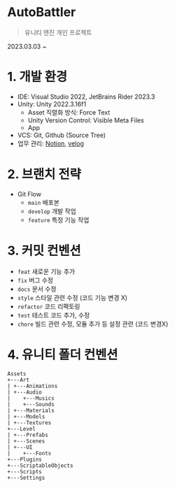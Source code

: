 # AutoBattler
> 유니티 엔진 개인 프로젝트

2023.03.03 ~

# 1. 개발 환경
- IDE: Visual Studio 2022, JetBrains Rider 2023.3
- Unity: Unity 2022.3.16f1
    - Asset 직렬화 방식: Force Text
    - Unity Version Control: Visible Meta Files
    - App
- VCS: Git, Github (Source Tree)
- 업무 관리: [Notion](https://patch-cook-70d.notion.site/Unity-0e2a51673b0b495997cef726842f0428?pvs=4), [velog](https://velog.io/@cpsn6237/Unity-%EC%98%A4%ED%86%A0%EB%B0%B0%ED%8B%80%EB%9F%AC-%EA%B0%9C%EC%9D%B8-%ED%94%84%EB%A1%9C%EC%A0%9D%ED%8A%B8)

# 2. 브랜치 전략
- Git Flow
  - `main`  배포본
  - `develop` 개발 작업
  - `feature` 특정 기능 작업

 # 3. 커밋 컨벤션
- `feat` 새로운 기능 추가
- `fix` 버그 수정
- `docs` 문서 수정
- `style` 스타일 관련 수정 (코드 기능 변경 X)
- `refactor` 코드 리팩토링
- `test` 테스트 코드 추가, 수정
- `chore` 빌드 관련 수정, 모듈 추가 등 설정 관련 (코드 변경X)

# 4. 유니티 폴더 컨벤션
```
Assets
+---Art
| +---Animations
| +---Audio
|    +---Musics
|    +---Sounds
| +---Materials
| +---Models
| +---Textures
+---Level
| +---Prefabs
| +---Scenes
| +---UI
|    +---Fonts
+---Plugins
+---ScriptableObjects
+---Scripts
+---Settings
```
